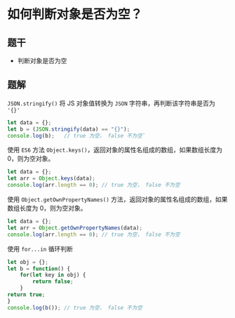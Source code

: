 # 如何判断对象是否为空？

## 题干

- 判断对象是否为空

## 题解

`JSON.stringify()` 将 JS 对象值转换为 `JSON` 字符串，再判断该字符串是否为 `'{}'`

```js
let data = {};
let b = (JSON.stringify(data) == "{}");
console.log(b);   // true 为空， false 不为空`
```

使用 `ES6` 方法 `Object.keys()`，返回对象的属性名组成的数组，如果数组长度为 0，则为空对象。

```js
let data = {};
let arr = Object.keys(data);
console.log(arr.length == 0); // true 为空， false 不为空
```

使用 `Object.getOwnPropertyNames()` 方法，返回对象的属性名组成的数组，如果数组长度为 0，则为空对象。

```js
let data = {};
let arr = Object.getOwnPropertyNames(data);
console.log(arr.length == 0); // true 为空， false 不为空
```


使用 `for...in` 循环判断

```js
let obj = {};
let b = function() {
    for(let key in obj) {
        return false;
    }
return true;
}
console.log(b()); // true 为空， false 不为空
```